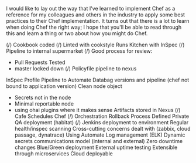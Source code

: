 
I would like to lay out the way that I've learned to implement Chef as a reference for my colleagues and others in the industry to apply some best practices to their Chef implementation. It turns out that there is a lot to learn when doing Chef the right way; I hope that you'll be able to read through this and learn a thing or two about how you might do Chef.

(/) Cookbook coded
(/) Linted with cookstyle
Runs Kitchen with InSpec
(/) Pipeline to internal supermarket
(/) Good process for review:
  * Pull Requests Tested
  * master locked down
(/) Policyfile pipeline to nexus

InSpec Profile Pipeline to Automate
Databag versions and pipeline (chef not bound to application version)
Clean node object
  * Secrets not in the node
  * Minimal reportable node
  * using ohai plugins where it makes sense
Artifacts stored in Nexus
(/) Cafe Schedules Chef
(/) Orchestration
Rollback Process Defined
Private QA deployment (habitat)
(/) Jenkins deployment to environment
Regular health/inspec scanning
Cross-cutting concerns dealt with (zabbix, cloud passage, dynatrace)
Using Automate
Log management (ELK)
Dynamic secrets
communications model (internal and external)
Zero downtime changes
Blue/Green deployment
External uptime testing
Extensible through microservices
Cloud deployable